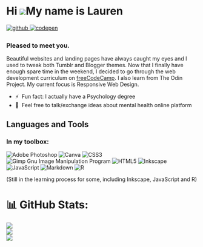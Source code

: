 Hi ![](https://user-images.githubusercontent.com/18350557/176309783-0785949b-9127-417c-8b55-ab5a4333674e.gif)My name is Lauren
==============================================================================================================================

<a href="https://github.com/mn-lauren" target="_blank">
<img src=https://img.shields.io/badge/github-%2324292e.svg?&style=for-the-badge&logo=github&logoColor=white alt=github style="margin-bottom: 5px;" />
</a>
<a href="https://codepen.com/mn-lauren" target="_blank">
<img src=https://img.shields.io/badge/codepen-%23131417.svg?&style=for-the-badge&logo=codepen&logoColor=white alt=codepen style="margin-bottom: 5px;" />
</a>

### Pleased to meet you.  
Beautiful websites and landing pages have always caught my eyes and I used to tweak both Tumblr and Blogger themes. Now that I finally have enough spare time in the weekend, I decided to go through the web development curriculum on [freeCodeCamp](https://www.freecodecamp.org/mn-lauren). I also learn from The Odin Project. My current focus is Responsive Web Design.  
 
- ⚡  Fun fact: I actually have a Psychology degree  
- 💬  Feel free to talk/exchange ideas about mental health online platform  

## Languages and Tools  
### In my toolbox:
![Adobe Photoshop](https://img.shields.io/badge/adobephotoshop-%2331A8FF.svg?style=flat-square&logo=adobephotoshop&logoColor=white) ![Canva](https://img.shields.io/badge/Canva-%2300C4CC.svg?style=flat-square&logo=Canva&logoColor=white) ![CSS3](https://img.shields.io/badge/css3-%231572B6.svg?style=flat-square&logo=css3&logoColor=white) ![Gimp Gnu Image Manipulation Program](https://img.shields.io/badge/Gimp-657D8B?style=flat-square&logo=gimp&logoColor=FFFFFF) ![HTML5](https://img.shields.io/badge/html5-%23E34F26.svg?style=flat-square&logo=html5&logoColor=white) ![Inkscape](https://img.shields.io/badge/Inkscape-e0e0e0?style=flat-square&logo=inkscape&logoColor=080A13) ![JavaScript](https://img.shields.io/badge/javascript-%23323330.svg?style=flat-square&logo=javascript&logoColor=%23F7DF1E) ![Markdown](https://img.shields.io/badge/markdown-%23000000.svg?style=flat-square&logo=markdown&logoColor=white) ![R](https://img.shields.io/badge/r-%23276DC3.svg?style=flat-square&logo=r&logoColor=white)

(Still in the learning process for some, including Inkscape, JavaScript and R)

# 📊 GitHub Stats:
![](https://github-readme-stats.vercel.app/api?username=mn-lauren&theme=default&hide_border=false&include_all_commits=true&count_private=true)<br/>
![](https://github-readme-streak-stats.herokuapp.com/?user=mn-lauren&theme=default&hide_border=false)<br/>
![](https://github-readme-stats.vercel.app/api/top-langs/?username=mn-lauren&theme=default&hide_border=false&include_all_commits=true&count_private=true&layout=compact)

<!-- Proudly created with GPRM ( https://gprm.itsvg.in ) -->
